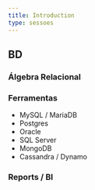 ```yaml
---
title: Introduction
type: sessoes
---
```


## BD

### Álgebra Relacional

### Ferramentas

- MySQL / MariaDB
- Postgres
- Oracle
- SQL Server
- MongoDB
- Cassandra / Dynamo

### Reports / BI

